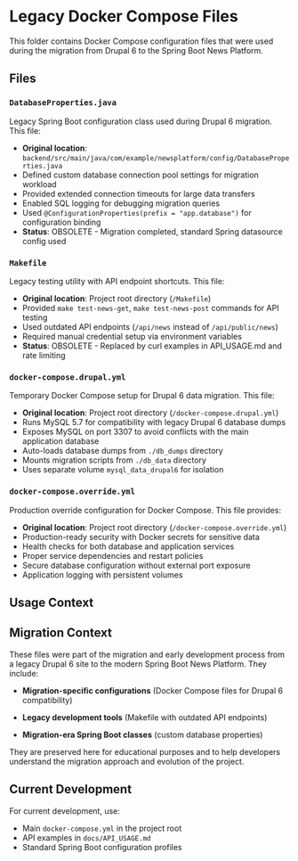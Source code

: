 # Legacy Docker Compose Files

This folder contains Docker Compose configuration files that were used during 
the migration from Drupal 6 to the Spring Boot News Platform.

## Files

### `DatabaseProperties.java`
Legacy Spring Boot configuration class used during Drupal 6 migration. This file:
- **Original location**: `backend/src/main/java/com/example/newsplatform/config/DatabaseProperties.java`
- Defined custom database connection pool settings for migration workload
- Provided extended connection timeouts for large data transfers
- Enabled SQL logging for debugging migration queries
- Used `@ConfigurationProperties(prefix = "app.database")` for configuration binding
- **Status**: OBSOLETE - Migration completed, standard Spring datasource config used

### `Makefile`
Legacy testing utility with API endpoint shortcuts. This file:
- **Original location**: Project root directory (`/Makefile`)
- Provided `make test-news-get`, `make test-news-post` commands for API testing
- Used outdated API endpoints (`/api/news` instead of `/api/public/news`)
- Required manual credential setup via environment variables
- **Status**: OBSOLETE - Replaced by curl examples in API_USAGE.md and rate limiting



### `docker-compose.drupal.yml`
Temporary Docker Compose setup for Drupal 6 data migration. This file:
- **Original location**: Project root directory (`/docker-compose.drupal.yml`)
- Runs MySQL 5.7 for compatibility with legacy Drupal 6 database dumps
- Exposes MySQL on port 3307 to avoid conflicts with the main application database
- Auto-loads database dumps from `./db_dumps` directory
- Mounts migration scripts from `./db_data` directory
- Uses separate volume `mysql_data_drupal6` for isolation

### `docker-compose.override.yml`
Production override configuration for Docker Compose. This file provides:
- **Original location**: Project root directory (`/docker-compose.override.yml`)
- Production-ready security with Docker secrets for sensitive data
- Health checks for both database and application services
- Proper service dependencies and restart policies
- Secure database configuration without external port exposure
- Application logging with persistent volumes

## Usage Context

## Migration Context

These files were part of the migration and early development process from a legacy Drupal 6 site to the modern Spring Boot News Platform. They include:

- **Migration-specific configurations** (Docker Compose files for Drupal 6 compatibility)
- **Legacy development tools** (Makefile with outdated API endpoints)

- **Migration-era Spring Boot classes** (custom database properties)

They are preserved here for educational purposes and to help developers understand the migration approach and evolution of the project.

## Current Development

For current development, use:
- Main `docker-compose.yml` in the project root
- API examples in `docs/API_USAGE.md`
- Standard Spring Boot configuration profiles